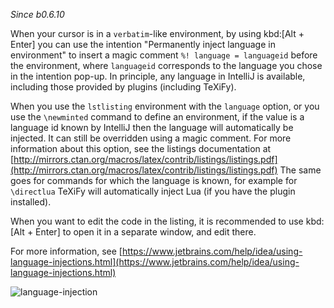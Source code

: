 _Since b0.6.10_

When your cursor is in a `verbatim`-like environment, by using kbd:[Alt + Enter] you can use the intention "Permanently inject language in environment" to insert a magic comment `%! language = languageid` before the environment, where `languageid` corresponds to the language you chose in the intention pop-up.
In principle, any language in IntelliJ is available, including those provided by plugins (including TeXiFy).

When you use the `lstlisting` environment with the `language` option, or you use the `\newminted` command to define an environment, if the value is a language id known by IntelliJ then the language will automatically be injected.
It can still be overridden using a magic comment.
For more information about this option, see the listings documentation at [http://mirrors.ctan.org/macros/latex/contrib/listings/listings.pdf](http://mirrors.ctan.org/macros/latex/contrib/listings/listings.pdf)
The same goes for commands for which the language is known, for example for `\directlua` TeXiFy will automatically inject Lua (if you have the plugin installed).

When you want to edit the code in the listing, it is recommended to use kbd:[Alt + Enter] to open it in a separate window, and edit there.

For more information, see [https://www.jetbrains.com/help/idea/using-language-injections.html](https://www.jetbrains.com/help/idea/using-language-injections.html)

![language-injection](https://raw.githubusercontent.com/wiki/Hannah-Sten/TeXiFy-IDEA/reading/language-injection.png)
